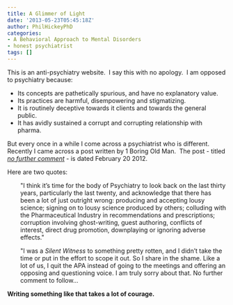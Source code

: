 ```yaml
---
title: A Glimmer of Light
date: '2013-05-23T05:45:18Z'
author: PhilHickeyPhD
categories:
- A Behavioral Approach to Mental Disorders
- honest psychiatrist
tags: []
---
```


This is an anti-psychiatry website.  I say this with no apology.  I am opposed to psychiatry because:
<ul>
	<li>Its concepts are pathetically spurious, and have no explanatory value.</li>
	<li>Its practices are harmful, disempowering and stigmatizing.</li>
	<li>It is routinely deceptive towards it clients and towards the general public.</li>
	<li>It has avidly sustained a corrupt and corrupting relationship with pharma.</li>
</ul>
But every once in a while I come across a psychiatrist who is different.  Recently I came across a post written by 1 Boring Old Man.  The post - titled <i><a href="http://1boringoldman.com/index.php/2012/02/20/no-further-comment/">no further comment</a> -</i> is dated February 20 2012.

Here are two quotes:
<p style="padding-left: 30px;">"I think it’s time for the body of Psychiatry to look back on the last thirty years, particularly the last twenty, and acknowledge that there has been a lot of just outright wrong: producing and accepting lousy science; signing on to lousy science produced by others; colluding with the Pharmaceutical Industry in recommendations and prescriptions; corruption involving ghost-writing, guest authoring, conflicts of interest, direct drug promotion, downplaying or ignoring adverse effects."</p>
<p style="padding-left: 30px;">"I was a <i>Silent Witness</i> to something pretty rotten, and I didn’t take the time or put in the effort to scope it out. So I share in the shame. Like a lot of us, I quit the APA instead of going to the meetings and offering an opposing and questioning voice. I am truly sorry about that. No further comment to follow…</p>
<strong>Writing something like that takes a lot of courage.</strong>